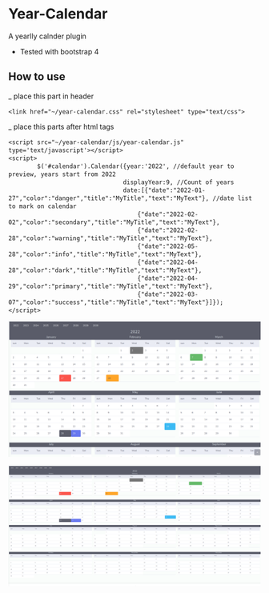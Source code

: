 # Year-Calendar
A yearlly calnder plugin
* Tested with bootstrap 4

## How to use
_ place this part in header
```
<link href="~/year-calendar.css" rel="stylesheet" type="text/css">
```

_ place this parts after html tags
```
<script src="~/year-calendar/js/year-calendar.js" type='text/javascript'></script>   
<script>
        $('#calendar').Calendar({year:'2022', //default year to preview, years start from 2022
                                displayYear:9, //Count of years
                                date:[{"date":"2022-01-27","color":"danger","title":"MyTitle","text":"MyText"}, //date list to mark on calendar
                                    {"date":"2022-02-02","color":"secondary","title":"MyTitle","text":"MyText"},
                                    {"date":"2022-02-28","color":"warning","title":"MyTitle","text":"MyText"},
                                    {"date":"2022-05-28","color":"info","title":"MyTitle","text":"MyText"},
                                    {"date":"2022-04-28","color":"dark","title":"MyTitle","text":"MyText"},
                                    {"date":"2022-04-29","color":"primary","title":"MyTitle","text":"MyText"},
                                    {"date":"2022-03-07","color":"success","title":"MyTitle","text":"MyText"}]});
</script> 
```

![This is an image](https://github.com/Alfred188/Year-Calendar/blob/main/preview.png)

![This is an image](https://github.com/Alfred188/Year-Calendar/blob/main/preview2.png)

